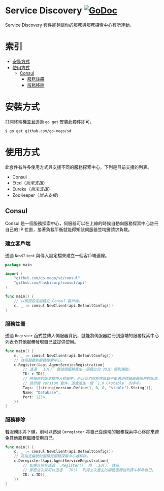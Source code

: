 # Service Discovery [![GoDoc](https://godoc.org/github.com/go-mego/sd?status.svg)](https://godoc.org/github.com/go-mego/sd)

Service Discovery 套件能夠讓你的服務與服務探索中心有所連動。

# 索引

* [安裝方式](#安裝方式)
* [使用方式](#使用方式)
    * [Consul](#Consul)
        * [服務註冊](#服務註冊)
        * [服務移除](#服務移除)

# 安裝方式

打開終端機並且透過 `go get` 安裝此套件即可。

```bash
$ go get github.com/go-mego/sd
```

# 使用方式

此套件有許多使用方式與支援不同的服務探索中心，下列是目前支援的列表。

* Consul
* Etcd（_尚未支援_）
* Eureka（_尚未支援_）
* ZooKeeper（_尚未支援_）

## Consul

Consul 是一個服務探索中心，伺服器可以在上線的時候自動向服務探索中心註冊自己的 IP 位置，接著負載平衡就能得知該伺服器並均攤請求負載。

### 建立客戶端

透過 `NewClient` 與傳入設定檔來建立一個客戶端連線。

```go
package main

import (
	"github.com/go-mego/sd/consul"
	"github.com/hashicorp/consul/api"
)

func main() {
	// 以預設設定檔建立 Consul 客戶端。
	c, _ := consul.NewClient(api.DefaultConfig())
}
```

### 服務註冊

透過 `Register` 函式並傳入伺服器資訊，就能將伺服器註冊到遠端的服務探索中心列表令其他服務發現自己並提供使用。

```go
func main() {
	c, _ := consul.NewClient(api.DefaultConfig())
	// 註冊服務到服務探索中心。
	c.Register(&api.AgentServiceRegistration{
		// 透過 `.ID()` 替這個服務產生一個獨立的 UUID 識別編號。
		ID: c.ID(),
		// 將服務的版本號帶入標籤中，所以我們就能在負載平衡透過標籤篩選服務的版本。
		// 請參閱 Version 套件，這會產生一個 `1.0.0+stable` 的字串。
		Tags: []string{version.Define(1, 0, 0, "stable").String()},
		Name: "Database",
		Port: 1234,
	})
}
```

### 服務移除

若服務即將下線，則可以透過 `Deregister` 將自己從遠端的服務探索中心移除來避免其他服務繼續使用自己。

```go
func main() {
	c, _ := consul.NewClient(api.DefaultConfig())
	// 將指定編號的服務從服務探索中心裡移除。
	c.Deregister(&api.AgentServiceRegistration{
		// 如果先前有透過 `.Register()` 與 `.ID()` 註冊，
		// 那麼這次就可以透過 `.ID()` 取得上次產生的編號進而從列表中移除自己。
		ID: c.ID(),
	})
}
```